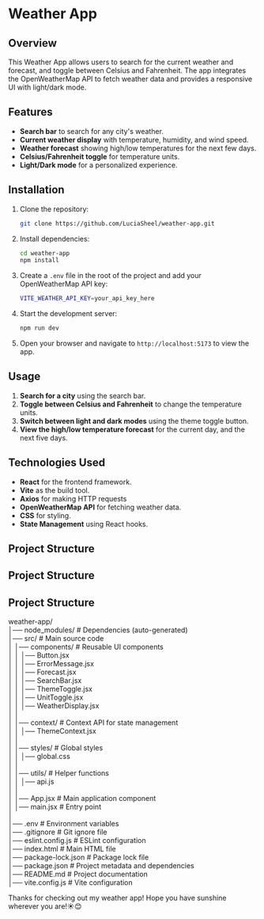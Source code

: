 # Weather App

## Overview

This Weather App allows users to search for the current weather and forecast, and toggle between Celsius and Fahrenheit. The app integrates the OpenWeatherMap API to fetch weather data and provides a responsive UI with light/dark mode.

## Features

- **Search bar** to search for any city's weather.
- **Current weather display** with temperature, humidity, and wind speed.
- **Weather forecast** showing high/low temperatures for the next few days.
- **Celsius/Fahrenheit toggle** for temperature units.
- **Light/Dark mode** for a personalized experience.

## Installation

1. Clone the repository:
    ```bash
    git clone https://github.com/LuciaSheel/weather-app.git
    ```

2. Install dependencies:
    ```bash
    cd weather-app
    npm install
    ```

3. Create a `.env` file in the root of the project and add your OpenWeatherMap API key:
    ```bash
    VITE_WEATHER_API_KEY=your_api_key_here
    ```

4. Start the development server:
    ```bash
    npm run dev
    ```

5. Open your browser and navigate to `http://localhost:5173` to view the app.

## Usage

1. **Search for a city** using the search bar.
2. **Toggle between Celsius and Fahrenheit** to change the temperature units.
3. **Switch between light and dark modes** using the theme toggle button.
4. **View the high/low temperature forecast** for the current day, and the next five days.

## Technologies Used

- **React** for the frontend framework.
- **Vite** as the build tool.
- **Axios** for making HTTP requests
- **OpenWeatherMap API** for fetching weather data.
- **CSS** for styling.
- **State Management** using React hooks.

## Project Structure

## Project Structure

## Project Structure

weather-app/  
│── node_modules/             # Dependencies (auto-generated)  
│── src/                      # Main source code  
│   │── components/           # Reusable UI components  
│   │   │── Button.jsx  
│   │   │── ErrorMessage.jsx  
│   │   │── Forecast.jsx  
│   │   │── SearchBar.jsx  
│   │   │── ThemeToggle.jsx  
│   │   │── UnitToggle.jsx  
│   │   │── WeatherDisplay.jsx  
│   │  
│   │── context/              # Context API for state management  
│   │   │── ThemeContext.jsx  
│   │  
│   │── styles/               # Global styles  
│   │   │── global.css  
│   │  
│   │── utils/                # Helper functions  
│   │   │── api.js  
│   │  
│   │── App.jsx               # Main application component  
│   │── main.jsx              # Entry point  
│  
│── .env                      # Environment variables  
│── .gitignore                # Git ignore file  
│── eslint.config.js          # ESLint configuration  
│── index.html                # Main HTML file  
│── package-lock.json         # Package lock file  
│── package.json              # Project metadata and dependencies  
│── README.md                 # Project documentation  
│── vite.config.js            # Vite configuration  
 


Thanks for checking out my weather app! Hope you have sunshine wherever you are!☀️😊


